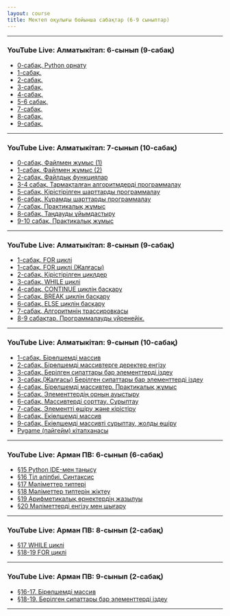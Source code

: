 ```yaml
---
layout: course
title: Мектеп оқулығы бойынша сабақтар (6-9 сыныптар)
---
```

<hr>
<div class="youtube-spoilers">
    <h3>YouTube Live: Алматыкітап: 6-сынып (9-сабақ)</h3>
    <ul>
        <li><a href="https://www.youtube.com/watch?v=KDoEtMxOCRs" target="_blank">0-сабақ. Python орнату</a></li>
        <li><a href="https://www.youtube.com/watch?v=jj12O9Wd0qE" target="_blank">1-сабақ.</a></li>
        <li><a href="https://www.youtube.com/watch?v=1NtrhEHJNJc" target="_blank">2-сабақ.</a></li>
        <li><a href="https://www.youtube.com/watch?v=tn8_uxhwTbc" target="_blank">3-сабақ.</a></li>
        <li><a href="https://www.youtube.com/watch?v=PTKwx9lVQyo" target="_blank">4-сабақ.</a></li>
        <li><a href="https://www.youtube.com/watch?v=Wvs9g71uYcQ" target="_blank">5-6 сабақ.</a></li>
        <li><a href="https://www.youtube.com/watch?v=s_K3m-Y6fXs" target="_blank">7-сабақ.</a></li>
        <li><a href="https://www.youtube.com/watch?v=JBalQbgXqyk" target="_blank">8-сабақ.</a></li>
        <li><a href="https://www.youtube.com/watch?v=y_P0qn4Q1Go" target="_blank">9-сабақ.</a></li>
    </ul>
</div>
<hr>

<div class="youtube-spoilers">
    <h3>YouTube Live: Алматыкітап: 7-сынып (10-сабақ)</h3>
    <ul>
        <li><a href="https://www.youtube.com/watch?v=SIqvyQlVVvY" target="_blank">0-сабақ. Файлмен жұмыс (1)</a></li>
        <li><a href="https://www.youtube.com/watch?v=trapGb995OA" target="_blank">1-сабақ. Файлмен жұмыс (2)</a></li>
        <li><a href="https://www.youtube.com/watch?v=noMQfnJgH0k" target="_blank">2-сабақ. Файлдық функциялар</a></li>
        <li><a href="https://www.youtube.com/watch?v=tDvvRfPNAR4" target="_blank">3-4 сабақ. Тармақталған алгоритмдерді программалау</a></li>
        <li><a href="https://www.youtube.com/watch?v=tw79yTAW8u0" target="_blank">5-сабақ. Кірістірілген шарттарды программалау</a></li>
        <li><a href="https://www.youtube.com/watch?v=H17vQvgXS1Q" target="_blank">6-сабақ. Құрамды шарттарды программалау</a></li>
        <li><a href="https://www.youtube.com/watch?v=CIB4XMsVRgg" target="_blank">7-сабақ. Практикалық жұмыс</a></li>
        <li><a href="https://www.youtube.com/watch?v=nBjlx1W2Ako" target="_blank">8-сабақ. Таңдауды ұйымдастыру</a></li>
        <li><a href="https://www.youtube.com/watch?v=6UyNnrUbqsE" target="_blank">9-10 сабақ. Практикалық жұмыс</a></li>
    </ul>
</div>
<hr>

<div class="youtube-spoilers">
    <h3>YouTube Live: Алматыкітап: 8-сынып (9-сабақ)</h3>
    <ul>
        <li><a href="https://www.youtube.com/watch?v=yRYO0519Cjs" target="_blank">1-сабақ. FOR циклі</a></li>
        <li><a href="https://www.youtube.com/watch?v=0VQfSrSbzSM" target="_blank">1-сабақ. FOR циклі (Жалғасы)</a></li>
        <li><a href="https://www.youtube.com/watch?v=pcC52KRFpxk" target="_blank">2-сабақ. Кірістірілген циклдер</a></li>
        <li><a href="https://www.youtube.com/watch?v=eAYbsFJRZsY" target="_blank">3-сабақ. WHILE циклі</a></li>
        <li><a href="https://www.youtube.com/watch?v=ybbXzr_wNAs" target="_blank">4-сабақ. CONTINUE циклін басқару</a></li>
        <li><a href="https://www.youtube.com/watch?v=qeOz414IAOQ" target="_blank">5-сабақ. BREAK циклін басқару</a></li>
        <li><a href="https://www.youtube.com/watch?v=7Jpgn81SJjQ" target="_blank">6-сабақ. ELSE циклін басқару</a></li>
        <li><a href="https://www.youtube.com/watch?v=F5tRtEz7b20" target="_blank">7-сабақ. Алгоритмнің трассировкасы</a></li>
        <li><a href="https://www.youtube.com/watch?v=twOLAACMWuI" target="_blank">8-9 сабақтар. Программалауды үйренейік.</a></li>
    </ul>
</div>
<hr>
<div class="youtube-spoilers">
    <h3>YouTube Live: Алматыкітап: 9-сынып (10-сабақ)</h3>
    <ul>
        <li><a href="https://www.youtube.com/watch?v=kDLPkJjfOF8" target="_blank">1-сабақ. Бірөлшемді массив</a></li>
        <li><a href="https://www.youtube.com/watch?v=nO1EU72CBAM" target="_blank">2-сабақ. Бірөлшемді массивтерге деректер енгізу</a></li>
        <li><a href="https://www.youtube.com/watch?v=7bQAIrapfMs" target="_blank">3-сабақ. Берілген сипаттары бар элементтерді іздеу</a></li>
        <li><a href="https://www.youtube.com/watch?v=0fuYjIZ94eA" target="_blank">3-сабақ.(Жалғасы) Берілген сипаттары бар элементтерді іздеу</a></li>
        <li><a href="https://www.youtube.com/watch?v=UhbfhvOWiiM" target="_blank">4-сабақ. Бірөлшемді массивтер. Практикалық жұмыс</a></li>
        <li><a href="https://www.youtube.com/watch?v=weUWU0Lm4mU" target="_blank">5-сабақ. Элементтердің орнын ауыстыру</a></li>
        <li><a href="https://www.youtube.com/watch?v=vbpMWCstqhI" target="_blank">6-сабақ. Массивтерді сорттау. Сұрыптау</a></li>
        <li><a href="https://www.youtube.com/watch?v=q1WPmZ-nxuw" target="_blank">7-сабақ. Элементті өшіру және кірістіру</a></li>
        <li><a href="https://www.youtube.com/watch?v=lOW2uhKo8u8" target="_blank">8-сабақ. Екіөлшемді массив</a></li>
        <li><a href="https://www.youtube.com/watch?v=hsDE2zdRhPQ" target="_blank">9-сабақ. Екіөлшемді массивті сұрыптау, жолды өшіру</a></li>
        <li><a href="https://www.youtube.com/watch?v=u3vkjSDM9BQ" target="_blank">Pygame (пайгейм) кітапханасы</a></li>
    </ul>
</div>
<hr>
<div class="youtube-spoilers">
    <h3>YouTube Live: Арман ПВ: 6-сынып (6-сабақ)</h3>
    <ul>
        <li><a href="https://www.youtube.com/watch?v=/TMNiF1fNxr4" target="_blank">§15 Python IDE-мен танысу</a></li>
        <li><a href="https://www.youtube.com/watch?v=/hR03xLZVRfI" target="_blank">§16 Тіл әліпбиі. Синтаксис</a></li>
        <li><a href="https://www.youtube.com/watch?v=/PmnmMG6xkfo" target="_blank">§17 Мәліметтер типтері</a></li>
        <li><a href="https://www.youtube.com/watch?v=/0FHbX3m4NwA" target="_blank">§18 Мәліметтер типтерін жіктеу</a></li>
        <li><a href="https://www.youtube.com/watch?v=/WQnE0VfGESI" target="_blank">§19 Арифметикалық өрнектердің жазылуы</a></li>
        <li><a href="https://www.youtube.com/watch?v=/29WewCfP5ZI" target="_blank">§20 Мәліметтерді енгізу мен шығару</a></li>
    </ul>
</div>
<hr>
<div class="youtube-spoilers">
    <h3>YouTube Live: Арман ПВ: 8-сынып (2-сабақ)</h3>
    <ul>
        <li><a href="https://www.youtube.com/watch?v=/PzK1OMQYaNU" target="_blank">§17 WHILE циклі</a></li>
        <li><a href="https://www.youtube.com/watch?v=/RFKiHdCgzk4" target="_blank">§18-19 FOR циклі</a></li>
    </ul>
</div>
<hr>
<div class="youtube-spoilers">
    <h3>YouTube Live: Арман ПВ: 9-сынып (2-сабақ)</h3>
    <ul>
        <li><a href="https://www.youtube.com/watch?v=/F1_gn5jNC_E" target="_blank">§16-17. Бірөлшемді массив</a></li>
        <li><a href="https://www.youtube.com/watch?v=/9H3G4vB5_b8" target="_blank">§18-19. Берілген сипаттары бар элементтерді іздеу</a></li>
    </ul>
</div>
<hr>
